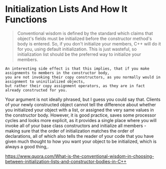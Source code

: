 # Initialization Lists And How It Functions

> Conventional wisdom is defined by the standard which claims that object's fields must be initialized before 
the constructor method's body is entered. So, if you don't initialize your members, 
C++ will do it for you, using default initialization. This is just wasteful, 
so initialization list should be the preferred way to initialize your members.

    An interesting side effect is that this implies, that if you make assignments to members in the constructor body, 
    you are not invoking their copy constructors, as you normally would in assignment to uninitialized objects, 
    but rather their copy assignment operators, as they are in fact already constructed for you.

Your argument is not ideally phrased, 
but I guess you could say that. 
Clients of your newly constructed object 
cannot tell the difference about whether you initialized your object with a list, 
or assigned the very same values in the constructor body. However, it is good practice, 
saves some processor cycles and looks more explicit, 
as it provides a single place where you will invoke all of your 
base class constructors and initialize all members - 
making sure that the order of initialization matches the order of declarations, 
all of which also tells the reader of your code that you have given much thought to how you want your object to be initialized, 
which is always a good thing,.

https://www.quora.com/What-is-the-conventional-wisdom-in-choosing-between-initialization-lists-and-constructor-bodies-in-C++
